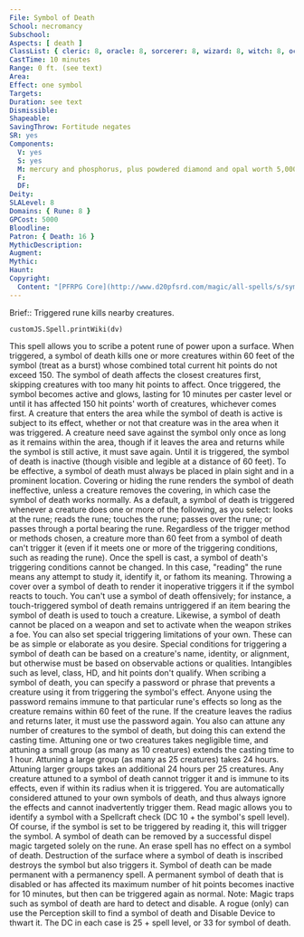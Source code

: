 ```yaml
---
File: Symbol of Death
School: necromancy
Subschool: 
Aspects: [ death ]
ClassList: { cleric: 8, oracle: 8, sorcerer: 8, wizard: 8, witch: 8, occultist: 6 }
CastTime: 10 minutes
Range: 0 ft. (see text)
Area: 
Effect: one symbol
Targets: 
Duration: see text
Dismissible: 
Shapeable: 
SavingThrow: Fortitude negates
SR: yes
Components:
  V: yes
  S: yes
  M: mercury and phosphorus, plus powdered diamond and opal worth 5,000 gp each
  F: 
  DF: 
Deity: 
SLALevel: 8
Domains: { Rune: 8 }
GPCost: 5000
Bloodline: 
Patron: { Death: 16 }
MythicDescription: 
Augment: 
Mythic: 
Haunt: 
Copyright:
  Content: "[PFRPG Core](http://www.d20pfsrd.com/magic/all-spells/s/symbol-of-death)"
---
```

Brief:: Triggered rune kills nearby creatures.

```dataviewjs
customJS.Spell.printWiki(dv)
```

This spell allows you to scribe a potent rune of power upon a surface.  When triggered, a symbol of death kills one or more creatures within 60 feet of the symbol (treat as a burst) whose combined total current hit points do not exceed 150. The symbol of death affects the closest creatures first, skipping creatures with too many hit points to affect.  Once triggered, the symbol becomes active and glows, lasting for 10 minutes per caster level or until it has affected 150 hit points' worth of creatures, whichever comes first. A creature that enters the area while the symbol of death is active is subject to its effect, whether or not that creature was in the area when it was triggered. A creature need save against the symbol only once as long as it remains within the area, though if it leaves the area and returns while the symbol is still active, it must save again.  Until it is triggered, the symbol of death is inactive (though visible and legible at a distance of 60 feet). To be effective, a symbol of death must always be placed in plain sight and in a prominent location. Covering or hiding the rune renders the symbol of death ineffective, unless a creature removes the covering, in which case the symbol of death works normally.  As a default, a symbol of death is triggered whenever a creature does one or more of the following, as you select: looks at the rune; reads the rune; touches the rune; passes over the rune; or passes through a portal bearing the rune. Regardless of the trigger method or methods chosen, a creature more than 60 feet from a symbol of death can't trigger it (even if it meets one or more of the triggering conditions, such as reading the rune). Once the spell is cast, a symbol of death's triggering conditions cannot be changed.  In this case, "reading" the rune means any attempt to study it, identify it, or fathom its meaning. Throwing a cover over a symbol of death to render it inoperative triggers it if the symbol reacts to touch. You can't use a symbol of death offensively; for instance, a touch-triggered symbol of death remains untriggered if an item bearing the symbol of death is used to touch a creature. Likewise, a symbol of death cannot be placed on a weapon and set to activate when the weapon strikes a foe.  You can also set special triggering limitations of your own. These can be as simple or elaborate as you desire. Special conditions for triggering a symbol of death can be based on a creature's name, identity, or alignment, but otherwise must be based on observable actions or qualities. Intangibles such as level, class, HD, and hit points don't qualify.  When scribing a symbol of death, you can specify a password or phrase that prevents a creature using it from triggering the symbol's effect. Anyone using the password remains immune to that particular rune's effects so long as the creature remains within 60 feet of the rune. If the creature leaves the radius and returns later, it must use the password again.  You also can attune any number of creatures to the symbol of death, but doing this can extend the casting time. Attuning one or two creatures takes negligible time, and attuning a small group (as many as 10 creatures) extends the casting time to 1 hour. Attuning a large group (as many as 25 creatures) takes 24 hours. Attuning larger groups takes an additional 24 hours per 25 creatures. Any creature attuned to a symbol of death cannot trigger it and is immune to its effects, even if within its radius when it is triggered. You are automatically considered attuned to your own symbols of death, and thus always ignore the effects and cannot inadvertently trigger them.  Read magic allows you to identify a symbol with a Spellcraft check (DC 10 + the symbol's spell level). Of course, if the symbol is set to be triggered by reading it, this will trigger the symbol.  A symbol of death can be removed by a successful dispel magic targeted solely on the rune. An erase spell has no effect on a symbol of death. Destruction of the surface where a symbol of death is inscribed destroys the symbol but also triggers it.  Symbol of death can be made permanent with a permanency spell.  A permanent symbol of death that is disabled or has affected its maximum number of hit points becomes inactive for 10 minutes, but then can be triggered again as normal.  Note: Magic traps such as symbol of death are hard to detect and disable. A rogue (only) can use the Perception skill to find a symbol of death and Disable Device to thwart it. The DC in each case is 25 + spell level, or 33 for symbol of death.
